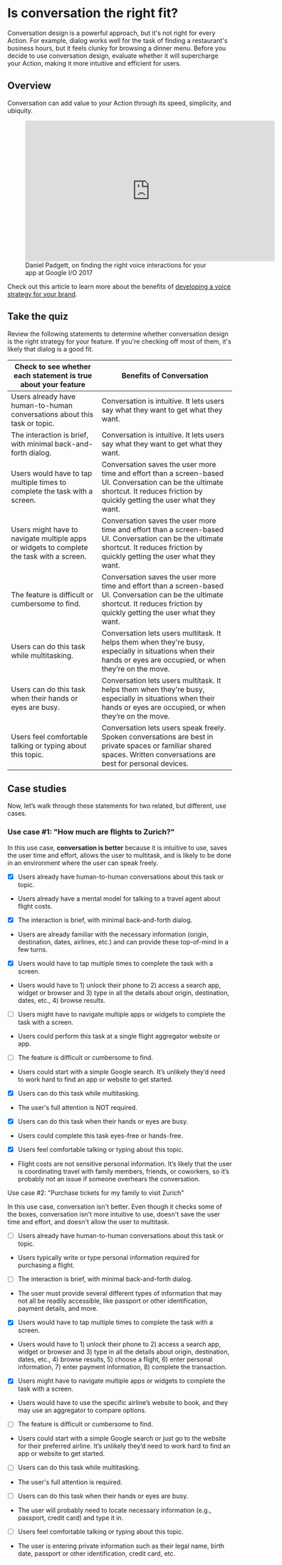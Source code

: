 # Is conversation the right fit?

Conversation design is a powerful approach, but it's not right for every Action.
For example, dialog works well for the task of finding a restaurant's business
hours, but it feels clunky for browsing a dinner menu. Before you decide to use
conversation design, evaluate whether it will supercharge your Action, making it
more intuitive and efficient for users.

## Overview

Conversation can add value to your Action through its speed, simplicity, and
ubiquity.

<figure markdown>
  <iframe width="560" height="315"
src="https://www.youtube.com/embed/wuDP_eygsvs?si=YyUg_C-VOuKTfNTm"
title="YouTube video player" frameborder="0" allow="accelerometer; autoplay;
clipboard-write; encrypted-media; gyroscope; picture-in-picture; web-share"
allowfullscreen></iframe>
  <figcaption>Daniel Padgett, on finding the right voice interactions for your app at Google
I/O 2017</figcaption>
</figure>

Check out this article to learn more about the benefits of [developing a voice
strategy for your
brand](https://www.thinkwithgoogle.com/marketing-strategies/app-and-mobile/voice-technology-strategy).

## Take the quiz

Review the following statements to determine whether conversation design is the
right strategy for your feature. If you're checking off most of them, it's
likely that dialog is a good fit.

Check to see whether each statement is true about your feature | Benefits of Conversation
---|---
Users already have human-to-human conversations about this task or topic. | Conversation is intuitive. It lets users say what they want to get what they want.
The interaction is brief, with minimal back-and-forth dialog. | Conversation is intuitive. It lets users say what they want to get what they want.
Users would have to tap multiple times to complete the task with a screen. | Conversation saves the user more time and effort than a screen-based UI. Conversation can be the ultimate shortcut. It reduces friction by quickly getting the user what they want.
Users might have to navigate multiple apps or widgets to complete the task with a screen. | Conversation saves the user more time and effort than a screen-based UI. Conversation can be the ultimate shortcut. It reduces friction by quickly getting the user what they want.
The feature is difficult or cumbersome to find. | Conversation saves the user more time and effort than a screen-based UI. Conversation can be the ultimate shortcut. It reduces friction by quickly getting the user what they want.
Users can do this task while multitasking. | Conversation lets users multitask. It helps them when they're busy, especially in situations when their hands or eyes are occupied, or when they’re on the move.
Users can do this task when their hands or eyes are busy. | Conversation lets users multitask. It helps them when they're busy, especially in situations when their hands or eyes are occupied, or when they’re on the move.
Users feel comfortable talking or typing about this topic. | Conversation lets users speak freely. Spoken conversations are best in private spaces or familiar shared spaces. Written conversations are best for personal devices.

## Case studies

Now, let’s walk through these statements for two related, but different, use
cases.

### Use case #1: "How much are flights to Zurich?"

In this use case, **conversation is better** because it is intuitive to use,
saves the user time and effort, allows the user to multitask, and is likely to
be done in an environment where the user can speak freely.

- [X] Users already have human-to-human conversations about this task or topic.
- Users already have a mental model for talking to a travel agent about flight
  costs.
- [X] The interaction is brief, with minimal back-and-forth dialog.
- Users are already familiar with the necessary information (origin,
  destination, dates, airlines, etc.) and can provide these top-of-mind in a few
  turns.
- [X] Users would have to tap multiple times to complete the task with a screen.
- Users would have to 1) unlock their phone to 2) access a search app, widget or
  browser and 3) type in all the details about origin, destination, dates, etc.,
  4) browse results.
- [ ] Users might have to navigate multiple apps or widgets to complete the task
  with a screen.
- Users could perform this task at a single flight aggregator website or app.
- [ ] The feature is difficult or cumbersome to find.
- Users could start with a simple Google search. It’s unlikely they’d need to
  work hard to find an app or website to get started.
- [X] Users can do this task while multitasking.
- The user's full attention is NOT required.
- [X] Users can do this task when their hands or eyes are busy.
- Users could complete this task eyes-free or hands-free.
- [X] Users feel comfortable talking or typing about this topic.
- Flight costs are not sensitive personal information. It’s likely that the user
is coordinating travel with family members, friends, or coworkers, so it’s
probably not an issue if someone overhears the conversation.

Use case #2: "Purchase tickets for my family to visit Zurich"

In this use case, conversation isn't better. Even though it checks some of the
boxes, conversation isn't more intuitive to use, doesn't save the user time and
effort, and doesn't allow the user to multitask.

- [ ] Users already have human-to-human conversations about this task or topic.
- Users typically write or type personal information required for purchasing a
  flight.
- [ ] The interaction is brief, with minimal back-and-forth dialog.
- The user must provide several different types of information that may not all
  be readily accessible, like passport or other identification, payment details,
  and more.
- [X] Users would have to tap multiple times to complete the task with a screen.
- Users would have to 1) unlock their phone to 2) access a search app, widget or
  browser and 3) type in all the details about origin, destination, dates, etc.,
  4) browse results, 5) choose a flight, 6) enter personal information, 7) enter
  payment information, 8) complete the transaction.
- [X] Users might have to navigate multiple apps or widgets to complete the task
  with a screen.
- Users would have to use the specific airline’s website to book, and they may
  use an aggregator to compare options.
- [ ] The feature is difficult or cumbersome to find.
- Users could start with a simple Google search or just go to the website for
  their preferred airline. It’s unlikely they’d need to work hard to find an app
  or website to get started.
- [ ] Users can do this task while multitasking.
- The user's full attention is required.
- [ ] Users can do this task when their hands or eyes are busy.
- The user will probably need to locate necessary information (e.g., passport,
  credit card) and type it in.
- [ ] Users feel comfortable talking or typing about this topic.
- The user is entering private information such as their legal name, birth date,
  passport or other identification, credit card, etc.
